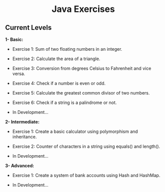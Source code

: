 <h1 align="center"> Java Exercises </h1>

<h2> Current Levels </h2>

**1- Basic:**
- Exercise 1:
Sum of two floating numbers in an integer.

- Exercise 2:
Calculate the area of a triangle.

- Exercise 3:
Conversion from degrees Celsius to Fahrenheit and vice versa.

- Exercise 4:
Check if a number is even or odd.

- Exercise 5:
Calculate the greatest common divisor of two numbers.

- Exercise 6:
Check if a string is a palindrome or not.

- In Development...

**2- Intermediate:**
- Exercise 1:
Create a basic calculator using polymorphism and inheritance.

- Exercise 2:
Counter of characters in a string using equals() and length().

- In Development...

**3- Advanced:**
- Exercise 1:
Create a system of bank accounts using Hash and HashMap.

- In Development...
